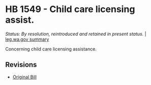 # HB 1549 - Child care licensing assist.
*Status: By resolution, reintroduced and retained in present status.* | [leg.wa.gov summary](https://app.leg.wa.gov/billsummary?BillNumber=1549&Year=2021)

Concerning child care licensing assistance.

## Revisions
* [Original Bill](1/)